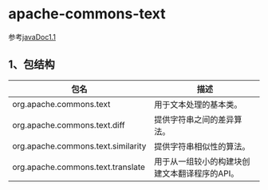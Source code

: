 # apache-commons-text

参考[javaDoc1.1](https://commons.apache.org/proper/commons-text/javadocs/api-release/index.html)

## 1、包结构

包名 | 描述
--- | ---
org.apache.commons.text	| 用于文本处理的基本类。
org.apache.commons.text.diff	| 提供字符串之间的差异算法。
org.apache.commons.text.similarity	| 提供字符串相似性的算法。
org.apache.commons.text.translate	| 用于从一组较小的构建块创建文本翻译程序的API。